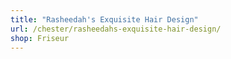 ```yaml
---
title: "Rasheedah's Exquisite Hair Design"
url: /chester/rasheedahs-exquisite-hair-design/
shop: Friseur
---
```


